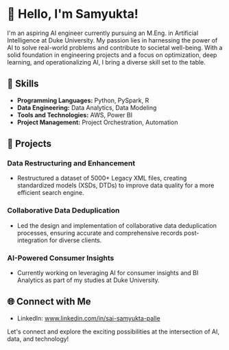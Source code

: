# 👋 Hello, I'm Samyukta!

I'm an aspiring AI engineer currently pursuing an M.Eng. in Artificial Intelligence at Duke University. My passion lies in harnessing the power of AI to solve real-world problems and contribute to societal well-being. With a solid foundation in engineering projects and a focus on optimization, deep learning, and operationalizing AI, I bring a diverse skill set to the table.

## 🔧 Skills

- **Programming Languages:** Python, PySpark, R
- **Data Engineering:** Data Analytics, Data Modeling
- **Tools and Technologies:** AWS, Power BI
- **Project Management:** Project Orchestration, Automation

## 🚀 Projects

### Data Restructuring and Enhancement
- Restructured a dataset of 5000+ Legacy XML files, creating standardized models (XSDs, DTDs) to improve data quality for a more efficient search engine.

### Collaborative Data Deduplication
- Led the design and implementation of collaborative data deduplication processes, ensuring accurate and comprehensive records post-integration for diverse clients.

### AI-Powered Consumer Insights
- Currently working on leveraging AI for consumer insights and BI Analytics as part of my studies at Duke University.

## 🌐 Connect with Me

- LinkedIn: www.linkedin.com/in/sai-samyukta-palle



Let's connect and explore the exciting possibilities at the intersection of AI, data, and technology!

<!---
pallesaisamyukta/pallesaisamyukta is a ✨ special ✨ repository because its `README.md` (this file) appears on your GitHub profile.
You can click the Preview link to take a look at your changes.
--->

